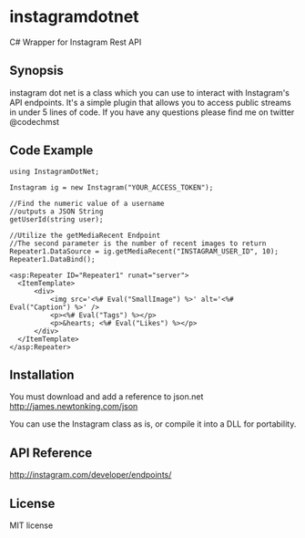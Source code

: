 instagramdotnet
===============

C# Wrapper for Instagram Rest API

## Synopsis

instagram dot net is a class which you can use to interact with Instagram's API endpoints. It's a simple plugin that allows you to access public streams in under 5 lines of code. If you have any questions please find me on twitter @codechmst

## Code Example

    using InstagramDotNet;
  
    Instagram ig = new Instagram("YOUR_ACCESS_TOKEN");
  
    //Find the numeric value of a username
    //outputs a JSON String
    getUserId(string user);
  
    //Utilize the getMediaRecent Endpoint
    //The second parameter is the number of recent images to return
    Repeater1.DataSource = ig.getMediaRecent("INSTAGRAM_USER_ID", 10);
    Repeater1.DataBind();
    
    <asp:Repeater ID="Repeater1" runat="server">
      <ItemTemplate>
          <div>
              <img src='<%# Eval("SmallImage") %>' alt='<%# Eval("Caption") %>' />
              <p><%# Eval("Tags") %></p>
              <p>&hearts; <%# Eval("Likes") %></p>
          </div>
      </ItemTemplate>
    </asp:Repeater>

## Installation

You must download and add a reference to json.net
http://james.newtonking.com/json

You can use the Instagram class as is, or compile it into a DLL for portability.

## API Reference

http://instagram.com/developer/endpoints/


## License

MIT license
